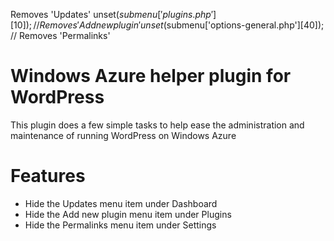  Removes 'Updates'
    unset($submenu['plugins.php'][10]); // Removes 'Add new plugin'
    unset($submenu['options-general.php'][40]); // Removes 'Permalinks'

# Windows Azure helper plugin for WordPress
This plugin does a few simple tasks to help ease the administration and maintenance  of running WordPress on Windows Azure

# Features
* Hide the Updates menu item under Dashboard
* Hide the Add new plugin menu item under Plugins
* Hide the Permalinks menu item under Settings